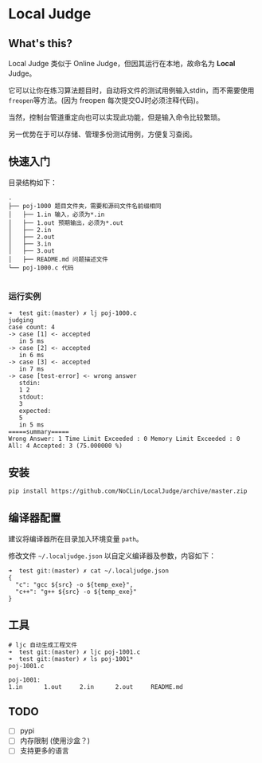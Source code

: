 # Local Judge


## What's this?

Local Judge 类似于 Online Judge，但因其运行在本地，故命名为 **Local** Judge。

它可以让你在练习算法题目时，自动将文件的测试用例输入stdin，而不需要使用`freopen`等方法。(因为 freopen 每次提交OJ时必须注释代码)。

当然，控制台管道重定向也可以实现此功能，但是输入命令比较繁琐。

另一优势在于可以存储、管理多份测试用例，方便复习查阅。


## 快速入门

目录结构如下：

```
.
├── poj-1000 题目文件夹，需要和源码文件名前缀相同
│   ├── 1.in 输入，必须为*.in
│   ├── 1.out 预期输出，必须为*.out
│   ├── 2.in
│   ├── 2.out
│   ├── 3.in
│   ├── 3.out
│   ├── README.md 问题描述文件
└── poj-1000.c 代码


```

### 运行实例

```
➜  test git:(master) ✗ lj poj-1000.c
judging
case count: 4
-> case [1] <- accepted
   in 5 ms
-> case [2] <- accepted
   in 6 ms
-> case [3] <- accepted
   in 7 ms
-> case [test-error] <- wrong answer
   stdin:
   1 2
   stdout:
   3
   expected:
   5
   in 5 ms
=====summary=====
Wrong Answer: 1 Time Limit Exceeded : 0 Memory Limit Exceeded : 0
All: 4 Accepted: 3 (75.000000 %)

```



## 安装

```bash
pip install https://github.com/NoCLin/LocalJudge/archive/master.zip
```


## 编译器配置

建议将编译器所在目录加入环境变量 `path`。

修改文件 `~/.localjudge.json` 以自定义编译器及参数，内容如下：

```
➜  test git:(master) ✗ cat ~/.localjudge.json
{
  "c": "gcc ${src} -o ${temp_exe}",
  "c++": "g++ ${src} -o ${temp_exe}"
}
```


## 工具

```
# ljc 自动生成工程文件
➜  test git:(master) ✗ ljc poj-1001.c
➜  test git:(master) ✗ ls poj-1001*
poj-1001.c

poj-1001:
1.in      1.out     2.in      2.out     README.md

```

## TODO

- [ ] pypi
- [ ] 内存限制 (使用沙盒？)
- [ ] 支持更多的语言
